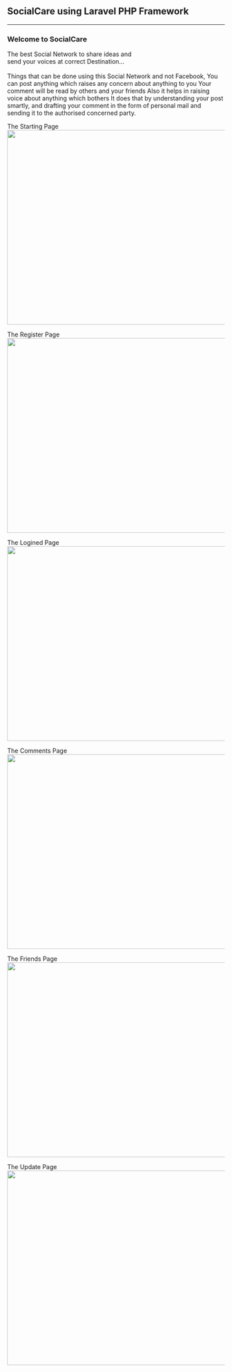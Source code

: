 SocialCare using Laravel PHP Framework
----------------------------------------
----------------------------------------

<h3>Welcome to SocialCare <br></h3>
The best Social Network to share ideas and<br>
send your voices at correct Destination...<br>
<br>
Things that can be done using this Social Network and not Facebook,
You can post anything which raises any concern about anything to you
Your comment will be read by others and your friends
Also it helps in raising voice about anything which bothers
It does that by understanding your post smartly, and drafting your comment in the form of personal mail and 
sending it to the authorised concerned party.

The Starting Page
<img src="https://raw.github.com/utkarsh447/Sentiment-Analysis-Zomato/master/pic/s1.png" width="700" height="450"/>

The Register Page
<img src="https://raw.github.com/utkarsh447/Sentiment-Analysis-Zomato/master/pic/s1.png" width="700" height="450"/>

The Logined Page
<img src="https://raw.github.com/utkarsh447/Sentiment-Analysis-Zomato/master/pic/s1.png" width="700" height="450"/>

The Comments Page
<img src="https://raw.github.com/utkarsh447/Sentiment-Analysis-Zomato/master/pic/s1.png" width="700" height="450"/>

The Friends Page
<img src="https://raw.github.com/utkarsh447/Sentiment-Analysis-Zomato/master/pic/s1.png" width="700" height="450"/>

The Update Page
<img src="https://raw.github.com/utkarsh447/Sentiment-Analysis-Zomato/master/pic/s1.png" width="700" height="450"/>
